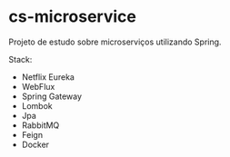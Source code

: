 # cs-microservice

Projeto de estudo sobre microserviços utilizando Spring.

Stack: 

- Netflix Eureka
- WebFlux
- Spring Gateway
- Lombok
- Jpa
- RabbitMQ
- Feign
- Docker

